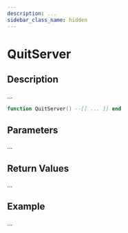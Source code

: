```yaml
---
description: ...
sidebar_class_name: hidden
---
```


# QuitServer

## Description

...

```lua
function QuitServer() --[[ ... ]] end
```

## Parameters

...

## Return Values

...

## Example

...

